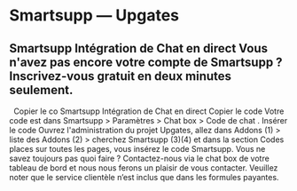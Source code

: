 # Smartsupp — Upgates
## Smartsupp Intégration de Chat en direct Vous n'avez pas encore votre compte de Smartsupp ? Inscrivez-vous gratuit en deux minutes seulement.
  Copier le co
Smartsupp Intégration de Chat en direct
Copier le code
Votre code est dans Smartsupp > Paramètres > Chat box > Code de chat .
Insérer le code
Ouvrez l'administration du projet Upgates, allez dans Addons (1) > liste des Addons (2) > cherchez Smartsupp (3)(4) et dans la section Codes places sur toutes les pages, vous insérez le code Smartsupp.
Vous ne savez toujours pas quoi faire ? Contactez-nous via le chat box de votre tableau de bord et nous nous ferons un plaisir de vous contacter. Veuillez noter que le service clientèle n’est inclus que dans les formules payantes.

